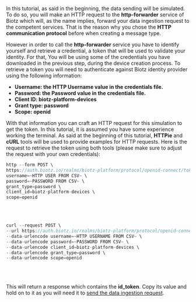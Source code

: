 In this tutorial, as said in the beginning, the data sending will be simulated. To do so, you will make an HTTP request to the **http-forwarder** service of Biotz which will, as the name implies, forward your data ingestion request to the competent services. That is the reason why you chose the **HTTP communication protocol** before when creating a message type.


However in order to call the **http-forwarder** service you have to identify yourself and retrieve a credential, a token that will be used to validate your identity. For that, You will be using some of the credentials you have downloaded in the previous step, during the device creation process. To retrieve a token you will need to authenticate against Biotz identity provider using the following information:

- **Username: the HTTP Username value in the credentials file.**
- **Password: the Password value in the credentials file.**
- **Client ID: biotz-platform-devices**
- **Grant type: password**
- **Scope: openid**

With that information you can craft an HTTP request for this simulation to get the token. In this tutorial, it is assumed you have some experience working the terminal. As said at the beginning of this tutorial, **HTTPie** and **cURL** tools will be used to provide examples for HTTP requests. Here is the request to retrieve the token using both tools (please make sure to adjust the request with your own credentials):

	
```jsx title="HTTPie"
http --form POST \
https://auth.biotz.io/realms/biotz-platform/protocol/openid-connect/token \
username=~HTTP USER FROM CSV~ \
password=~PASSWORD FROM CSV~ \
grant_type=password \
client_id=biotz-platform-devices \
scope=openid 
```
<br></br>

```jsx title="cURL"
curl --request POST \
--url https://auth.biotz.io/realms/biotz-platform/protocol/openid-connect/token \
--data-urlencode username=~HTTP USERNAME FROM CSV~ \
--data-urlencode password=~PASSWORD FROM CSV~ \
--data-urlencode client_id=biotz-platform-devices \
--data-urlencode grant_type=password \
--data-urlencode scope=openid
```
<br></br>

This will return a response which contains the **id_token**. Copy its value and hold on to it as you will need it to <a href="./Step 6 - Sending a data ingestion request" target="_self">send the data ingestion request</a>.
‍